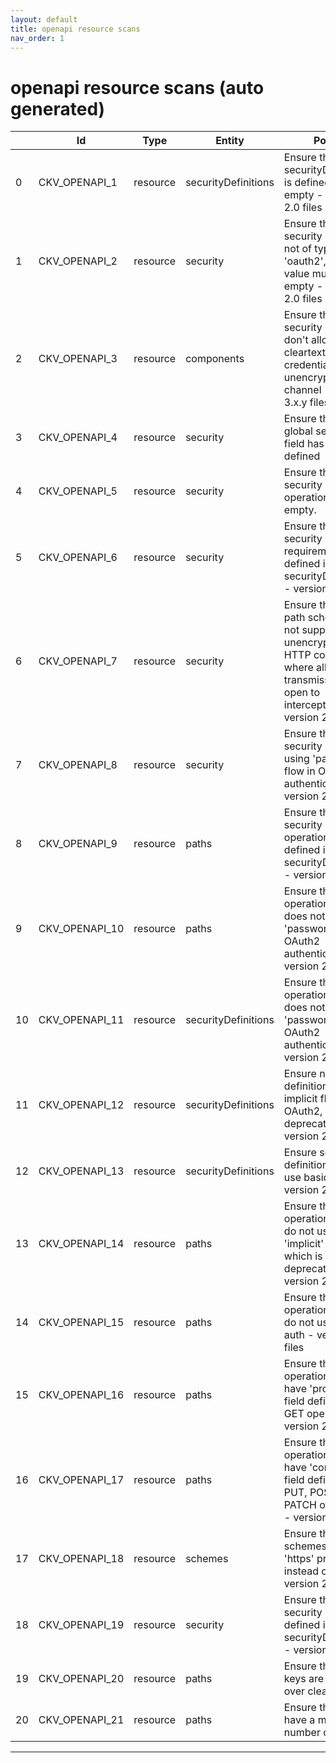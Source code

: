 ```yaml
---
layout: default
title: openapi resource scans
nav_order: 1
---
```


# openapi resource scans (auto generated)

|    | Id             | Type     | Entity              | Policy                                                                                                                                       | IaC     | Resource Link                                                                                                                                                             |
|----|----------------|----------|---------------------|----------------------------------------------------------------------------------------------------------------------------------------------|---------|---------------------------------------------------------------------------------------------------------------------------------------------------------------------------|
|  0 | CKV_OPENAPI_1  | resource | securityDefinitions | Ensure that securityDefinitions is defined and not empty - version 2.0 files                                                                 | OpenAPI | [SecurityDefinitions.py](https://github.com/bridgecrewio/checkov/blob/main/checkov/openapi/checks/resource/v2/SecurityDefinitions.py)                                     |
|  1 | CKV_OPENAPI_2  | resource | security            | Ensure that if the security scheme is not of type 'oauth2', the array value must be empty - version 2.0 files                                | OpenAPI | [Oauth2SecurityRequirement.py](https://github.com/bridgecrewio/checkov/blob/main/checkov/openapi/checks/resource/v2/Oauth2SecurityRequirement.py)                         |
|  2 | CKV_OPENAPI_3  | resource | components          | Ensure that security schemes don't allow cleartext credentials over unencrypted channel - version 3.x.y files                                | OpenAPI | [CleartextOverUnencryptedChannel.py](https://github.com/bridgecrewio/checkov/blob/main/checkov/openapi/checks/resource/v3/CleartextOverUnencryptedChannel.py)             |
|  3 | CKV_OPENAPI_4  | resource | security            | Ensure that the global security field has rules defined                                                                                      | OpenAPI | [GlobalSecurityFieldIsEmpty.py](https://github.com/bridgecrewio/checkov/blob/main/checkov/openapi/checks/resource/generic/GlobalSecurityFieldIsEmpty.py)                  |
|  4 | CKV_OPENAPI_5  | resource | security            | Ensure that security operations is not empty.                                                                                                | OpenAPI | [SecurityOperations.py](https://github.com/bridgecrewio/checkov/blob/main/checkov/openapi/checks/resource/generic/SecurityOperations.py)                                  |
|  5 | CKV_OPENAPI_6  | resource | security            | Ensure that security requirement defined in securityDefinitions - version 2.0 files                                                          | OpenAPI | [SecurityRequirement.py](https://github.com/bridgecrewio/checkov/blob/main/checkov/openapi/checks/resource/v2/SecurityRequirement.py)                                     |
|  6 | CKV_OPENAPI_7  | resource | security            | Ensure that the path scheme does not support unencrypted HTTP connection where all transmissions are open to interception- version 2.0 files | OpenAPI | [PathSchemeDefineHTTP.py](https://github.com/bridgecrewio/checkov/blob/main/checkov/openapi/checks/resource/v2/PathSchemeDefineHTTP.py)                                   |
|  7 | CKV_OPENAPI_8  | resource | security            | Ensure that security is not using 'password' flow in OAuth2 authentication - version 2.0 files                                               | OpenAPI | [Oauth2SecurityPasswordFlow.py](https://github.com/bridgecrewio/checkov/blob/main/checkov/openapi/checks/resource/v2/Oauth2SecurityPasswordFlow.py)                       |
|  8 | CKV_OPENAPI_9  | resource | paths               | Ensure that security scopes of operations are defined in securityDefinitions - version 2.0 files                                             | OpenAPI | [OperationObjectSecurityScopeUndefined.py](https://github.com/bridgecrewio/checkov/blob/main/checkov/openapi/checks/resource/v2/OperationObjectSecurityScopeUndefined.py) |
|  9 | CKV_OPENAPI_10 | resource | paths               | Ensure that operation object does not use 'password' flow in OAuth2 authentication - version 2.0 files                                       | OpenAPI | [Oauth2OperationObjectPasswordFlow.py](https://github.com/bridgecrewio/checkov/blob/main/checkov/openapi/checks/resource/v2/Oauth2OperationObjectPasswordFlow.py)         |
| 10 | CKV_OPENAPI_11 | resource | securityDefinitions | Ensure that operation object does not use 'password' flow in OAuth2 authentication - version 2.0 files                                       | OpenAPI | [Oauth2SecurityDefinitionPasswordFlow.py](https://github.com/bridgecrewio/checkov/blob/main/checkov/openapi/checks/resource/v2/Oauth2SecurityDefinitionPasswordFlow.py)   |
| 11 | CKV_OPENAPI_12 | resource | securityDefinitions | Ensure no security definition is using implicit flow on OAuth2, which is deprecated - version 2.0 files                                      | OpenAPI | [Oauth2SecurityDefinitionImplicitFlow.py](https://github.com/bridgecrewio/checkov/blob/main/checkov/openapi/checks/resource/v2/Oauth2SecurityDefinitionImplicitFlow.py)   |
| 12 | CKV_OPENAPI_13 | resource | securityDefinitions | Ensure security definitions do not use basic auth - version 2.0 files                                                                        | OpenAPI | [SecurityDefinitionBasicAuth.py](https://github.com/bridgecrewio/checkov/blob/main/checkov/openapi/checks/resource/v2/SecurityDefinitionBasicAuth.py)                     |
| 13 | CKV_OPENAPI_14 | resource | paths               | Ensure that operation objects do not use 'implicit' flow, which is deprecated - version 2.0 files                                            | OpenAPI | [OperationObjectImplicitFlow.py](https://github.com/bridgecrewio/checkov/blob/main/checkov/openapi/checks/resource/v2/OperationObjectImplicitFlow.py)                     |
| 14 | CKV_OPENAPI_15 | resource | paths               | Ensure that operation objects do not use basic auth - version 2.0 files                                                                      | OpenAPI | [OperationObjectBasicAuth.py](https://github.com/bridgecrewio/checkov/blob/main/checkov/openapi/checks/resource/v2/OperationObjectBasicAuth.py)                           |
| 15 | CKV_OPENAPI_16 | resource | paths               | Ensure that operation objects have 'produces' field defined for GET operations - version 2.0 files                                           | OpenAPI | [OperationObjectProducesUndefined.py](https://github.com/bridgecrewio/checkov/blob/main/checkov/openapi/checks/resource/v2/OperationObjectProducesUndefined.py)           |
| 16 | CKV_OPENAPI_17 | resource | paths               | Ensure that operation objects have 'consumes' field defined for PUT, POST and PATCH operations - version 2.0 files                           | OpenAPI | [OperationObjectConsumesUndefined.py](https://github.com/bridgecrewio/checkov/blob/main/checkov/openapi/checks/resource/v2/OperationObjectConsumesUndefined.py)           |
| 17 | CKV_OPENAPI_18 | resource | schemes             | Ensure that global schemes use 'https' protocol instead of 'http'- version 2.0 files                                                         | OpenAPI | [GlobalSchemeDefineHTTP.py](https://github.com/bridgecrewio/checkov/blob/main/checkov/openapi/checks/resource/v2/GlobalSchemeDefineHTTP.py)                               |
| 18 | CKV_OPENAPI_19 | resource | security            | Ensure that global security scope is defined in securityDefinitions - version 2.0 files                                                      | OpenAPI | [GlobalSecurityScopeUndefined.py](https://github.com/bridgecrewio/checkov/blob/main/checkov/openapi/checks/resource/v2/GlobalSecurityScopeUndefined.py)                   |
| 19 | CKV_OPENAPI_20 | resource | paths               | Ensure that API keys are not sent over cleartext                                                                                             | OpenAPI | [ClearTextAPIKey.py](https://github.com/bridgecrewio/checkov/blob/main/checkov/openapi/checks/resource/generic/ClearTextAPIKey.py)                                        |
| 20 | CKV_OPENAPI_21 | resource | paths               | Ensure that arrays have a maximum number of items                                                                                            | OpenAPI | [NoMaximumNumberItems.py](https://github.com/bridgecrewio/checkov/blob/main/checkov/openapi/checks/resource/generic/NoMaximumNumberItems.py)                              |


---


